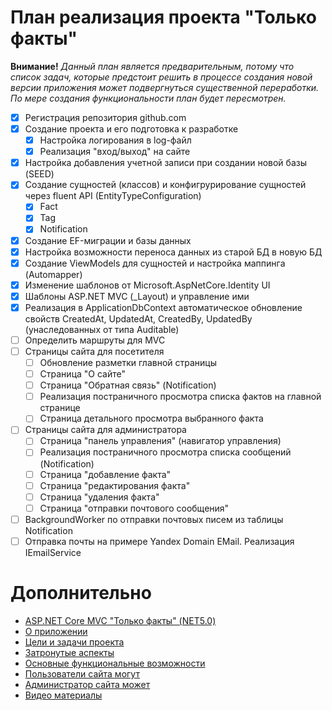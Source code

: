 # План реализация проекта "Только факты"

**Внимание!** *Данный план является предварительным, потому что список задач, которые предстоит решить в процессе создания новой версии приложения может подвергнуться существенной переработки. По мере создания функциональности план будет пересмотрен.*

* [x] Регистрация репозитория github.com
* [x] Создание проекта и его подготовка к разработке
    * [x] Настройка логирования в log-файл
    * [x] Реализация "вход/выход" на сайте
* [x] Настройка добавления учетной записи при создании новой базы (SEED)
* [x] Создание сущностей (классов) и конфигрурирование сущностей через fluent API (EntityTypeConfiguration)
    * [x] Fact
    * [x] Tag
    * [x] Notification
* [x] Создание EF-миграции и базы данных
* [x] Настройка возможности переноса данных из старой БД в новую БД
* [x] Создание ViewModels для сущностей и настройка маппинга (Automapper)
* [x] Изменение шаблонов от Microsoft.AspNetCore.Identity UI
* [x] Шаблоны ASP.NET MVC (_Layout) и управление ими
* [x] Реализация в ApplicationDbContext автоматическое обновление свойств CreatedAt, UpdatedAt, CreatedBy, UpdatedBy (унаследованных от типа Auditable)
* [ ] Определить маршруты для MVC
* [ ] Страницы сайта для посетителя
    * [ ] Обновление разметки главной страницы
    * [ ] Страница "О сайте"
    * [ ] Страница "Обратная связь" (Notification)
    * [ ] Реализация постраничного просмотра списка фактов на главной странице
    * [ ] Страница детального просмотра выбранного факта
* [ ] Страницы сайта для администратора
    * [ ] Страница "панель управления" (навигатор управления)
    * [ ] Реализация постраничного просмотра списка сообщений (Notification)
    * [ ] Страница "добавление факта"
    * [ ] Страница "редактирования факта"
    * [ ] Страница "удаления факта"
    * [ ] Страница "отправки почтового сообщения"
* [ ] BackgroundWorker по отправки почтовых писем из таблицы Notification
* [ ] Отправка почты на примере Yandex Domain EMail. Реализация IEmailService

# Дополнительно
* [ASP.NET Core MVC "Только факты" (NET5.0)](https://github.com/Calabonga/Facts/wiki)
* [О приложении](https://github.com/Calabonga/Facts/wiki/%D0%9E-%D0%BF%D1%80%D0%B8%D0%BB%D0%BE%D0%B6%D0%B5%D0%BD%D0%B8%D0%B8)
* [Цели и задачи проекта](https://github.com/Calabonga/Facts/wiki/%D0%A6%D0%B5%D0%BB%D0%B8-%D0%B8-%D0%B7%D0%B0%D0%B4%D0%B0%D1%87%D0%B8-%D0%BF%D1%80%D0%BE%D0%B5%D0%BA%D1%82%D0%B0)
* [Затронутые аспекты](https://github.com/Calabonga/Facts/wiki/%D0%97%D0%B0%D1%82%D1%80%D0%BE%D0%BD%D1%83%D1%82%D1%8B%D0%B5-%D0%B0%D1%81%D0%BF%D0%B5%D0%BA%D1%82%D1%8B)
* [Основные функциональные возможности](https://github.com/Calabonga/Facts/wiki/%D0%9E%D1%81%D0%BD%D0%BE%D0%B2%D0%BD%D1%8B%D0%B5-%D1%84%D1%83%D0%BD%D0%BA%D1%86%D0%B8%D0%BE%D0%BD%D0%B0%D0%BB%D1%8C%D0%BD%D1%8B%D0%B5-%D0%B2%D0%BE%D0%B7%D0%BC%D0%BE%D0%B6%D0%BD%D0%BE%D1%81%D1%82%D0%B8)
* [Пользователи сайта могут](https://github.com/Calabonga/Facts/wiki/%D0%92%D0%BE%D0%B7%D0%BC%D0%BE%D0%B6%D0%BD%D0%BE%D1%81%D1%82%D0%B8-%D0%B4%D0%BB%D1%8F-%D0%BF%D0%BE%D0%BB%D1%8C%D0%B7%D0%BE%D0%B2%D0%B0%D1%82%D0%B5%D0%BB%D1%8F)
* [Администратор сайта может](https://github.com/Calabonga/Facts/wiki/%D0%92%D0%BE%D0%B7%D0%BC%D0%BE%D0%B6%D0%BD%D0%BE%D1%81%D1%82%D0%B8-%D0%B4%D0%BB%D1%8F-%D0%B0%D0%B4%D0%BC%D0%B8%D0%BD%D0%B8%D1%81%D1%82%D1%80%D0%B0%D1%82%D0%BE%D1%80%D0%B0)
* [Видео материалы](https://github.com/Calabonga/Facts/wiki/%D0%92%D0%B8%D0%B4%D0%B5%D0%BE-%D0%BC%D0%B0%D1%82%D0%B5%D1%80%D0%B8%D0%B0%D0%BB%D1%8B)

